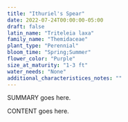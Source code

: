 ```yaml
---
title: "Ithuriel's Spear"
date: 2022-07-24T00:00:00-05:00
draft: false
latin_name: "Triteleia laxa"
family_name: "Themidaceae"
plant_type: "Perennial"
bloom_time: "Spring;Summer"
flower_color: "Purple"
size_at_maturity: "1-3 ft"
water_needs: "None"
additional_characteristices_notes: ""
---
```


SUMMARY goes here.

<!--more-->

CONTENT goes here.